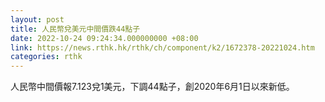```yaml
---
layout: post
title: 人民幣兌美元中間價跌44點子
date: 2022-10-24 09:24:34.000000000 +08:00
link: https://news.rthk.hk/rthk/ch/component/k2/1672378-20221024.htm
categories: rthk
---
```


人民幣中間價報7.123兌1美元，下調44點子，創2020年6月1日以來新低。
